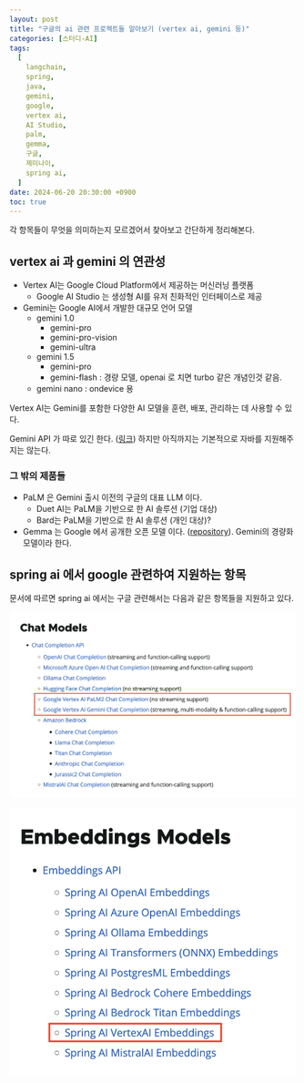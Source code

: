 ```yaml
---
layout: post
title: "구글의 ai 관련 프로젝트들 알아보기 (vertex ai, gemini 등)"
categories: [스터디-AI]
tags:
  [
    langchain,
    spring,
    java,
    gemini,
    google,
    vertex ai,
    AI Studio,
    palm,
    gemma,
    구글,
    제미나이,
    spring ai,
  ]
date: 2024-06-20 20:30:00 +0900
toc: true
---
```


각 항목들이 무엇을 의미하는지 모르겠어서 찾아보고 간단하게 정리해본다.

## vertex ai 과 gemini 의 연관성

- Vertex AI는 Google Cloud Platform에서 제공하는 머신러닝 플랫폼
  - Google AI Studio 는 생성형 AI를 유저 친화적인 인터페이스로 제공
- Gemini는 Google AI에서 개발한 대규모 언어 모델
  - gemini 1.0
    - gemini-pro
    - gemini-pro-vision
    - gemini-ultra
  - gemini 1.5
    - gemini-pro
    - gemini-flash : 경량 모델, openai 로 치면 turbo 같은 개념인것 같음.
  - gemini nano : ondevice 용

Vertex AI는 Gemini를 포함한 다양한 AI 모델을 훈련, 배포, 관리하는 데 사용할 수 있다.

Gemini API 가 따로 있긴 한다. ([링크](https://ai.google.dev/gemini-api))
하지만 아직까지는 기본적으로 자바를 지원해주지는 않는다.

### 그 밖의 제품들

- PaLM 은 Gemini 출시 이전의 구글의 대표 LLM 이다.
  - Duet AI는 PaLM을 기반으로 한 AI 솔루션 (기업 대상)
  - Bard는 PaLM을 기반으로 한 AI 솔루션 (개인 대상)?
- Gemma 는 Google 에서 공개한 오픈 모델 이다. ([repository](https://github.com/google-deepmind/gemma)). Gemini의 경량화 모델이라 한다.

## spring ai 에서 google 관련하여 지원하는 항목

문서에 따르면 spring ai 에서는 구글 관련해서는 다음과 같은 항목들을 지원하고 있다.

![supported chat models](/assets/images/2024-06-20-google-ai-products/spring-ai-supported-chat-models.png)

![supported embeddings models](/assets/images/2024-06-20-google-ai-products/spring-ai-supported-embeddings-models.png)
